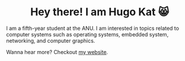 <!-- 
This README was heavily inspired by Nida Khan's blog: https://www.sitepoint.com/github-profile-readme/
-->

<h1 align="center"> Hey there! I am Hugo Kat 😸</h1>

I am a fifth-year student at the ANU. I am interested in topics related to computer systems such as operating systems, embedded system, networking, and computer graphics. 

Wanna hear more? Checkout [my website](https://hugokat.dev/). 

